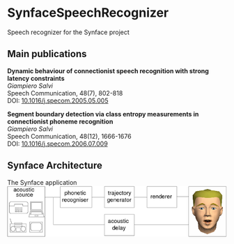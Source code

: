 # SynfaceSpeechRecognizer
Speech recognizer for the Synface project

## Main publications
**Dynamic behaviour of connectionist speech recognition with strong latency constraints**  
*Giampiero Salvi*  
Speech Communication, 48(7), 802-818  
DOI: [10.1016/j.specom.2005.05.005](https://doi.org/10.1016/j.specom.2005.05.005)

**Segment boundary detection via class entropy measurements in connectionist phoneme recognition**  
*Giampiero Salvi*  
Speech Communication, 48(12), 1666-1676  
DOI: [10.1016/j.specom.2006.07.009](https://doi.org/10.1016/j.specom.2006.07.009)

## Synface Architecture
The Synface application 
![alt text](https://github.com/giampierosalvi/SynfaceSpeechRecognizer/blob/master/doc/synface_architecture.png "Synface Architecture")